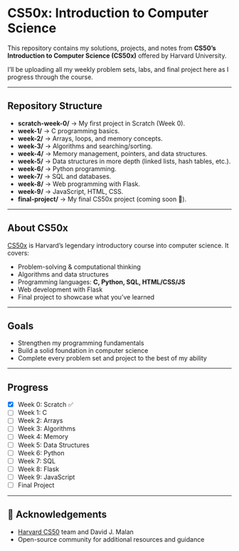 # CS50x: Introduction to Computer Science

This repository contains my solutions, projects, and notes from **CS50’s Introduction to Computer Science (CS50x)** offered by Harvard University.  

I’ll be uploading all my weekly problem sets, labs, and final project here as I progress through the course.  

---

## Repository Structure

- **scratch-week-0/** → My first project in Scratch (Week 0).  
- **week-1/** → C programming basics.  
- **week-2/** → Arrays, loops, and memory concepts.  
- **week-3/** → Algorithms and searching/sorting.  
- **week-4/** → Memory management, pointers, and data structures.  
- **week-5/** → Data structures in more depth (linked lists, hash tables, etc.).  
- **week-6/** → Python programming.  
- **week-7/** → SQL and databases.  
- **week-8/** → Web programming with Flask.  
- **week-9/** → JavaScript, HTML, CSS.  
- **final-project/** → My final CS50x project (coming soon 🚀).  

---

## About CS50x

[CS50x](https://cs50.harvard.edu/x/) is Harvard’s legendary introductory course into computer science. It covers:

- Problem-solving & computational thinking  
- Algorithms and data structures  
- Programming languages: **C, Python, SQL, HTML/CSS/JS**  
- Web development with Flask  
- Final project to showcase what you’ve learned  

---

## Goals

- Strengthen my programming fundamentals  
- Build a solid foundation in computer science  
- Complete every problem set and project to the best of my ability  

---

## Progress

- [x] Week 0: Scratch ✅  
- [ ] Week 1: C  
- [ ] Week 2: Arrays  
- [ ] Week 3: Algorithms  
- [ ] Week 4: Memory  
- [ ] Week 5: Data Structures  
- [ ] Week 6: Python  
- [ ] Week 7: SQL  
- [ ] Week 8: Flask  
- [ ] Week 9: JavaScript  
- [ ] Final Project  

---

## 📖 Acknowledgements

- [Harvard CS50](https://cs50.harvard.edu/x/) team and David J. Malan  
- Open-source community for additional resources and guidance  
